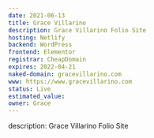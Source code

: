 ```yaml
---
date: 2021-06-13
title: Grace Villarino
description: Grace Villarino Folio Site
hosting: Netlify
backend: WordPress
frontend: Elementor
registrar: CheapDomain
expires: 2022-04-21
naked-domain: gracevillarino.com
www: https://www.gracevillarino.com
status: Live
estimated_value:
owner: Grace
---
```


description: Grace Villarino Folio Site

